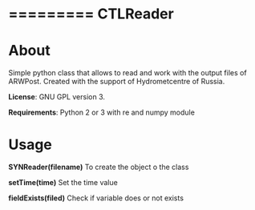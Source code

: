 =========
CTLReader
=========

About
=====

Simple python class that allows to read and work with the output files of ARWPost.
Created with the support of Hydrometcentre of Russia.

**License**: GNU GPL version 3.

**Requirements**: Python 2 or 3 with re and numpy module


Usage
=====

**SYNReader(filename)**
    To create the object o the class

**setTime(time)**
    Set the time value

**fieldExists(filed)**
    Check if variable does or not exists